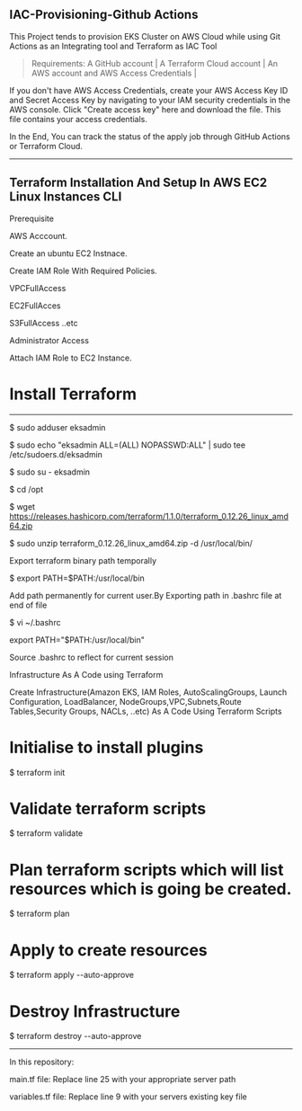 IAC-Provisioning-Github Actions
----------------------------------------------------------------------------------------------------------------

This Project tends to provision EKS Cluster on AWS Cloud while using Git Actions as an Integrating tool and Terraform as IAC Tool

> Requirements: 
>A GitHub account |
>A Terraform Cloud account |
>An AWS account and AWS Access Credentials |

If you don't have AWS Access Credentials, create your AWS Access Key ID and Secret Access Key by navigating to your IAM security credentials in the AWS console. Click "Create access key" here and download the file. This file contains your access credentials.

In the End, You can track the status of the apply job through GitHub Actions or Terraform Cloud.

------------------------------------------------------------------------------------------------------------------

Terraform Installation And Setup In AWS EC2 Linux Instances CLI
------------------------------------------------------------------------------------------------------------------

Prerequisite

AWS Acccount.

Create an ubuntu EC2 Instnace.

Create IAM Role With Required Policies.

VPCFullAccess

EC2FullAcces

S3FullAccess ..etc

Administrator Access

Attach IAM Role to EC2 Instance.

# Install Terraform
---------------------------------------------------------------------------------------------------------------------

$ sudo adduser eksadmin

$ sudo echo "eksadmin  ALL=(ALL) NOPASSWD:ALL" | sudo tee /etc/sudoers.d/eksadmin

$ sudo su - eksadmin

$ cd /opt

$ wget https://releases.hashicorp.com/terraform/1.1.0/terraform_0.12.26_linux_amd64.zip

$ sudo unzip terraform_0.12.26_linux_amd64.zip -d /usr/local/bin/

Export terraform binary path temporally

$ export PATH=$PATH:/usr/local/bin

Add path permanently for current user.By Exporting path in .bashrc file at end of file

$ vi ~/.bashrc

   export PATH="$PATH:/usr/local/bin"
   
Source .bashrc to reflect for current session

Infrastructure As A Code using Terraform

Create Infrastructure(Amazon EKS, IAM Roles, AutoScalingGroups, Launch Configuration, LoadBalancer, NodeGroups,VPC,Subnets,Route Tables,Security Groups, NACLs, ..etc) As A Code Using Terraform Scripts

# Initialise to install plugins

$ terraform init 

# Validate terraform scripts

$ terraform validate 

# Plan terraform scripts which will list resources which is going  be created.

$ terraform plan 

# Apply to create resources

$ terraform apply --auto-approve

# Destroy Infrastructure  

$ terraform destroy --auto-approve

------------------------------------------------------------------------------------------------------
 In this repository:
 
 main.tf file: Replace line 25 with your appropriate server path
 
 variables.tf file: Replace line 9 with your servers existing key file



